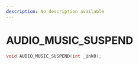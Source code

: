 ```yaml
---
description: No description available 
---
```


# AUDIO_MUSIC_SUSPEND

```cpp
void AUDIO_MUSIC_SUSPEND(int _Unk0);
```